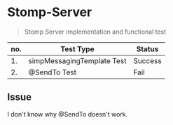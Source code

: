 # Stomp-Server

> Stomp Server implementation and functional test 


no. | Test Type | Status
---|---|---|
1.|simpMessagingTemplate Test|Success|
2.|@SendTo Test|Fail|


## Issue
I don't know why @SendTo doesn't work. 
